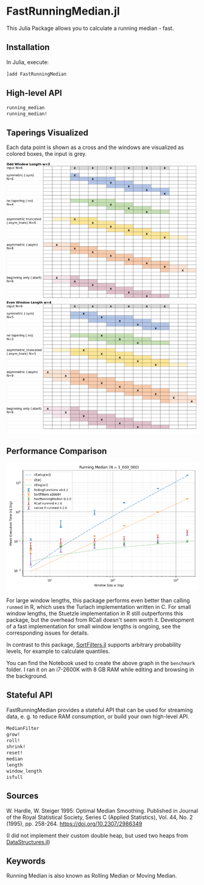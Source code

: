 # FastRunningMedian.jl

This Julia Package allows you to calculate a running median - fast.

## Installation

In Julia, execute:

```julia
]add FastRunningMedian
```

<!--TODO add quick example/doctest, including "using FastRunningMedian"-->

## High-level API

```@docs
running_median
running_median!
```

## Taperings Visualized

Each data point is shown as a cross and the windows are visualized as colored boxes, the input is grey. 

![Tapering Examples](docs/resources/tapering%20examples.png)

## Performance Comparison

![Benchmark Comparison](docs/resources/Running%20Median%20Benchmarks.png)

For large window lengths, this package performs even better than calling `runmed` in R, which uses the Turlach implementation written in C. For small window lengths, the Stuetzle implementation in R still outperforms this package, but the overhead from RCall doesn't seem worth it. Development of a fast implementation for small window lengths is ongoing, see the corresponding issues for details. 

In contrast to this package, [SortFilters.jl](https://github.com/sairus7/SortFilters.jl) supports arbitrary probability levels, for example to calculate quantiles.

You can find the Notebook used to create the above graph in the `benchmark` folder. I ran it on an i7-2600K with 8 GB RAM while editing and browsing in the background. 

## Stateful API

FastRunningMedian provides a stateful API that can be used for streaming data, e. g. to reduce RAM consumption, or build your own high-level API.

```@docs
MedianFilter
grow!
roll!
shrink!
reset!
median
length
window_length
isfull
```

## Sources

W. Hardle, W. Steiger 1995: Optimal Median Smoothing. Published in  Journal of the Royal Statistical Society, Series C (Applied Statistics), Vol. 44, No. 2 (1995), pp. 258-264. <https://doi.org/10.2307/2986349>

(I did not implement their custom double heap, but used two heaps from [DataStructures.jl](https://github.com/JuliaCollections/DataStructures.jl))

## Keywords

Running Median is also known as Rolling Median or Moving Median.
